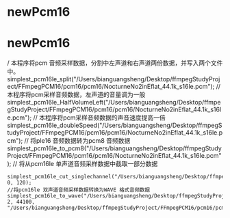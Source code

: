 # newPcm16
# newPcm16
/    本程序将pcm 音频采样数据，分割中左声道和右声道两份数据，并写入两个文件中。
    simplest_pcm16le_split("/Users/bianguangsheng/Desktop/ffmpegStudyProject/FFmpegPCM16/pcm16/pcm16/NocturneNo2inEflat_44.1k_s16le.pcm");
//    本程序将pcm采样音频数据，左声道的音量调为一般
    simplest_pcm16le_HalfVolumeLeft("/Users/bianguangsheng/Desktop/ffmpegStudyProject/FFmpegPCM16/pcm16/pcm16/NocturneNo2inEflat_44.1k_s16le.pcm");
//     本程序将pcm采样音频数据的声音速度提高一倍
    simplest_pcm16le_doubleSpeed("/Users/bianguangsheng/Desktop/ffmpegStudyProject/FFmpegPCM16/pcm16/pcm16/NocturneNo2inEflat_44.1k_s16le.pcm");
//    将ple16 音频数据转为pcm8 音频数据
    simplest_pcm16le_to_pcm8("/Users/bianguangsheng/Desktop/ffmpegStudyProject/FFmpegPCM16/pcm16/pcm16/NocturneNo2inEflat_44.1k_s16le.pcm");
//     将从pcm16le 单声道音频采样数据中截取一部分数据
    
    simplest_pcm16le_cut_singlechannel("/Users/bianguangsheng/Desktop/ffmpegStudyProject/FFmpegPCM16/pcm16/pcm16/NocturneNo2inEflat_44.1k_s16le.pcm", 0, 120);
    //将pcm16le 双声道音频采样数据转换为WAVE 格式音频数据
    simplest_pcm16le_to_wave("/Users/bianguangsheng/Desktop/ffmpegStudyProject/FFmpegPCM16/pcm16/pcm16/NocturneNo2inEflat_44.1k_s16le.pcm", 2, 44100, "/Users/bianguangsheng/Desktop/ffmpegStudyProject/FFmpegPCM16/pcm16/pcm16/output_nocturne.wav");
